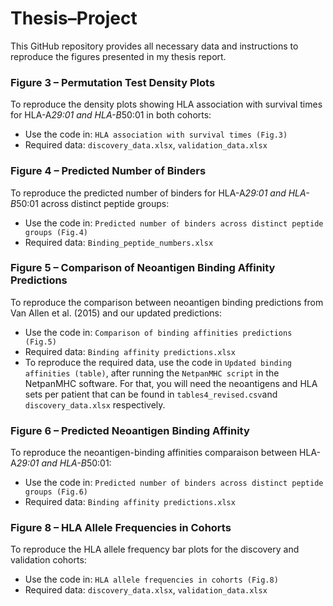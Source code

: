 # Thesis–Project

This GitHub repository provides all necessary data and instructions to reproduce the figures presented in my thesis report.


### Figure 3 – Permutation Test Density Plots
To reproduce the density plots showing HLA association with survival times for HLA-A*29:01 and HLA-B*50:01 in both cohorts:

- Use the code in: `HLA association with survival times (Fig.3)`
- Required data: `discovery_data.xlsx`, `validation_data.xlsx`


### Figure 4 – Predicted Number of Binders
To reproduce the predicted number of binders for HLA-A*29:01 and HLA-B*50:01 across distinct peptide groups:

- Use the code in: `Predicted number of binders across distinct peptide groups (Fig.4)`
- Required data: `Binding_peptide_numbers.xlsx`


### Figure 5 – Comparison of Neoantigen Binding Affinity Predictions
To reproduce the comparison between neoantigen binding predictions from Van Allen et al. (2015) and our updated predictions:

- Use the code in: `Comparison of binding affinities predictions (Fig.5)`
- Required data: `Binding affinity predictions.xlsx`
- To reproduce the required data, use the code in `Updated binding affinities (table)`, after running the `NetpanMHC script` in the NetpanMHC software. For that, you will need the neoantigens and HLA sets per patient that can be found in `tables4_revised.csv`and `discovery_data.xlsx` respectively.


### Figure 6 – Predicted Neoantigen Binding Affinity
To reproduce the neoantigen-binding affinities comparaison between HLA-A*29:01 and HLA-B*50:01:

- Use the code in: `Predicted number of binders across distinct peptide groups (Fig.6)`
- Required data: `Binding affinity predictions.xlsx`


### Figure 8 – HLA Allele Frequencies in Cohorts
To reproduce the HLA allele frequency bar plots for the discovery and validation cohorts:

- Use the code in: `HLA allele frequencies in cohorts (Fig.8)`
- Required data: `discovery_data.xlsx`, `validation_data.xlsx`


